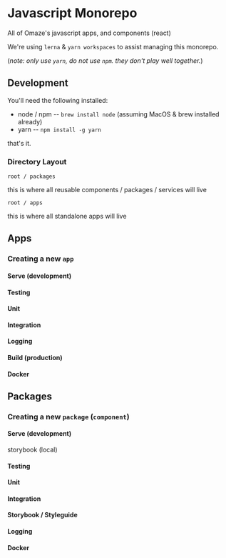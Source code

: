# Javascript Monorepo

All of Omaze's javascript apps, and components (react)

We're using `lerna` & `yarn workspaces` to assist managing this monorepo.

(_note: only use `yarn`, do *not* use `npm`. they don't play well together._)

## Development

You'll need the following installed:

- node / npm -- `brew install node` (assuming MacOS & brew installed already)
- yarn -- `npm install -g yarn`

that's it.

### Directory Layout
`root / packages`

this is where all reusable components / packages / services will live

`root / apps`

this is where all standalone apps will live

## Apps
### Creating a new `app`
#### Serve (development)
#### Testing
#### Unit
#### Integration
#### Logging
#### Build (production)
#### Docker

## Packages
### Creating a new `package` (`component`)
#### Serve (development)
  
  storybook (local)
  
#### Testing
#### Unit
#### Integration
#### Storybook / Styleguide
#### Logging
#### Docker
